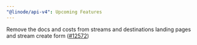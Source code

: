 ```yaml
---
"@linode/api-v4": Upcoming Features
---
```


Remove the docs and costs from streams and destinations landing pages and stream create form ([#12572](https://github.com/linode/manager/pull/12572))
